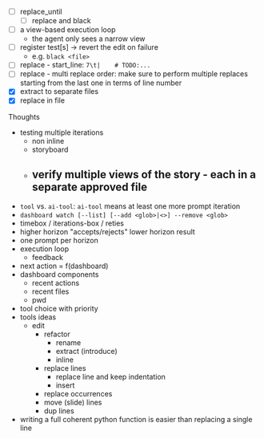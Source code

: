 - [ ] replace_until
  - [ ] replace and black
- [ ] a view-based execution loop
  - the agent only sees a narrow view
- [ ] register test[s] -> revert the edit on failure
  - e.g. `black <file>`
- [ ] replace - start_line: `7\t|    # TODO:...`
- [ ] replace - multi replace order: make sure to perform multiple replaces starting from the last one in terms of line number
- [x] extract to separate files
- [x] replace in file

Thoughts

- testing multiple iterations
  - non inline
  - storyboard
  - verify multiple views of the story - each in a separate approved file
    - 
- `tool` vs. `ai-tool`: `ai-tool` means at least one more prompt iteration
- `dashboard watch [--list] [--add <glob>|<>] --remove <glob>`
- timebox / iterations-box / reties
- higher horizon "accepts/rejects" lower horizon result
- one prompt per horizon
- execution loop
  - feedback
- next action = f(dashboard)
- dashboard components
  - recent actions
  - recent files
  - pwd
- tool choice with priority
- tools ideas
  - edit
    - refactor
      - rename
      - extract (introduce)
      - inline
    - replace lines
      - replace line and keep indentation
      - insert
    - replace occurrences
    - move (slide) lines
    - dup lines
- writing a full coherent python function is easier than replacing a single line
